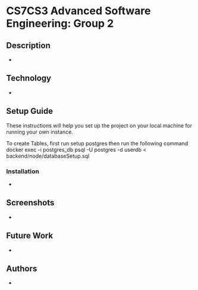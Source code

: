 # CS7CS3 Advanced Software Engineering: Group 2

## Description

- 

## Technology

- 

## Setup Guide

These instructions will help you set up the project on your local machine for running your own instance.

To create Tables, first run setup postgres
then run the following command
docker exec -i postgres_db psql -U postgres -d userdb < backend/node/databaseSetup.sql


### Installation

- 

## Screenshots

- 

## Future Work

- 

## Authors

- 
